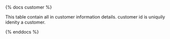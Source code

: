 {% docs customer %}

This table contain all in customer information details.
customer id is uniquily idenity a customer.

{% enddocs %}
